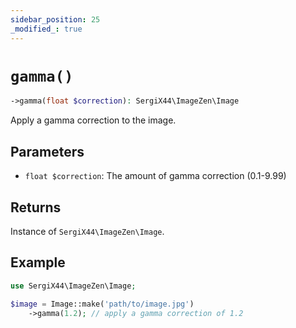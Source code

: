 ```yaml
---
sidebar_position: 25
_modified_: true
---
```

# `gamma()`

```php
->gamma(float $correction): SergiX44\ImageZen\Image
```
Apply a gamma correction to the image.

## Parameters

- `float $correction`: The amount of gamma correction (0.1-9.99)


## Returns

Instance of `SergiX44\ImageZen\Image`.

## Example

```php
use SergiX44\ImageZen\Image;

$image = Image::make('path/to/image.jpg')
    ->gamma(1.2); // apply a gamma correction of 1.2

```

